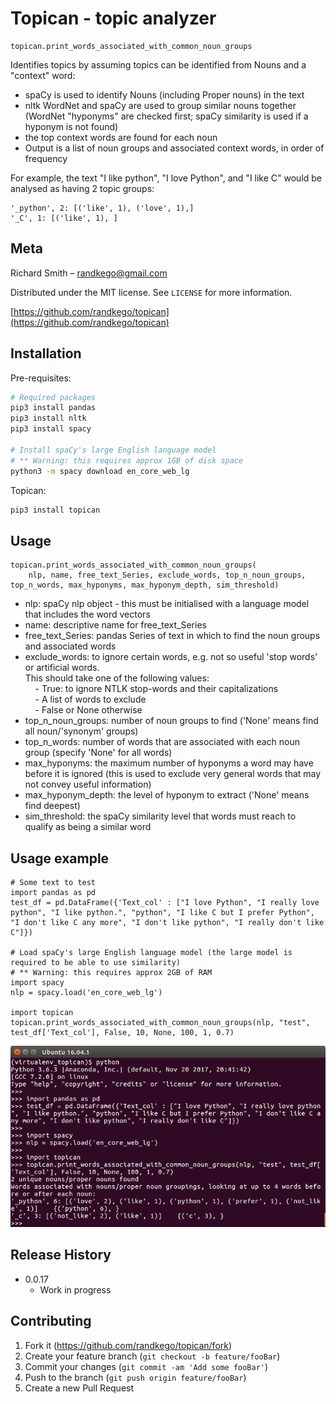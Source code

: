 # Topican - topic analyzer

```python3
topican.print_words_associated_with_common_noun_groups
```
Identifies topics by assuming topics can be identified from Nouns and a "context" word:  
- spaCy is used to identify Nouns (including Proper nouns) in the text  
- nltk WordNet and spaCy are used to group similar nouns together (WordNet "hyponyms" are checked first; spaCy similarity is used if a hyponym is not found)  
- the top context words are found for each noun  
- Output is a list of noun groups and associated context words, in order of frequency  

For example, the text "I like python", "I love Python", and "I like C" would be analysed as having 2 topic groups:

    '_python', 2: [('like', 1), ('love', 1),] 
    '_C', 1: [('like', 1), ] 

## Meta
Richard Smith – randkego@gmail.com

Distributed under the MIT license. See ``LICENSE`` for more information.

[https://github.com/randkego/topican](https://github.com/randkego/topican)

## Installation

Pre-requisites:

```sh
# Required packages
pip3 install pandas
pip3 install nltk
pip3 install spacy

# Install spaCy's large English language model
# ** Warning: this requires approx 1GB of disk space
python3 -m spacy download en_core_web_lg
```

Topican:

```sh
pip3 install topican
```

## Usage

```python3
topican.print_words_associated_with_common_noun_groups(
    nlp, name, free_text_Series, exclude_words, top_n_noun_groups, top_n_words, max_hyponyms, max_hyponym_depth, sim_threshold)
```
- nlp: spaCy nlp object - this must be initialised with a language model that includes the word vectors
- name: descriptive name for free_text_Series
- free_text_Series: pandas Series of text in which to find the noun groups and associated words
- exclude_words: to ignore certain words, e.g. not so useful 'stop words' or artificial words.  
  This should take one of the following values:  
&nbsp;&nbsp;&nbsp;&nbsp;- True: to ignore NTLK stop-words and their capitalizations  
&nbsp;&nbsp;&nbsp;&nbsp;- A list of words to exclude  
&nbsp;&nbsp;&nbsp;&nbsp;- False or None otherwise
- top_n_noun_groups: number of noun groups to find ('None' means find all noun/'synonym' groups)
- top_n_words: number of words that are associated with each noun group (specify 'None' for all words)
- max_hyponyms: the maximum number of hyponyms a word may have before it is ignored (this is used to
  exclude very general words that may not convey useful information)
- max_hyponym_depth: the level of hyponym to extract ('None' means find deepest)
- sim_threshold: the spaCy similarity level that words must reach to qualify as being a similar word

## Usage example

```python3
# Some text to test
import pandas as pd
test_df = pd.DataFrame({'Text_col' : ["I love Python", "I really love python", "I like python.", "python", "I like C but I prefer Python", "I don't like C any more", "I don't like python", "I really don't like C"]})

# Load spaCy's large English language model (the large model is required to be able to use similarity)
# ** Warning: this requires approx 2GB of RAM
import spacy
nlp = spacy.load('en_core_web_lg')

import topican
topican.print_words_associated_with_common_noun_groups(nlp, "test", test_df['Text_col'], False, 10, None, 100, 1, 0.7)
```
![alt text](images/readme_usage_output.png "topican usage example")

## Release History

* 0.0.17
    * Work in progress

## Contributing

1. Fork it (<https://github.com/randkego/topican/fork>)
2. Create your feature branch (`git checkout -b feature/fooBar`)
3. Commit your changes (`git commit -am 'Add some fooBar'`)
4. Push to the branch (`git push origin feature/fooBar`)
5. Create a new Pull Request

<!-- Markdown link & img dfn's -->
[wiki]: https://github.com/randkego/topican/wiki
